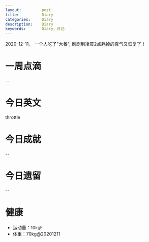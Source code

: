 ```yaml
---
layout:     	post
title:      	Diary
categories: 	Diary
description:   	Diary
keywords: 		Diary，日记 
---
```


2020-12-11， 一个人吃了"大餐",  刷剧到凌晨2点耗掉的真气又恢复了！

# 一周点滴

--

# 今日英文

throttle

# 今日成就

--

# 今日遗留

--

# 健康

- 运动量：10k步
- 体重：70kg@20201211





































 

